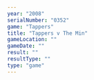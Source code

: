 ```yaml
---
year: "2008"
serialNumber: "0352" 
game: "Tappers"
title: "Tappers v The Min"
gameLocation: ""
gameDate: ""
result: ""
resultType: ""
type: "game"
---
```

